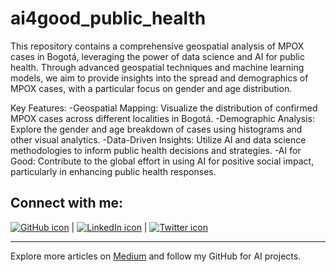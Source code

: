 # ai4good_public_health
This repository contains a comprehensive geospatial analysis of MPOX cases in Bogotá, leveraging the power of data science and AI for public health. Through advanced geospatial techniques and machine learning models, we aim to provide insights into the spread and demographics of MPOX cases, with a particular focus on gender and age distribution.

Key Features:
-Geospatial Mapping: Visualize the distribution of confirmed MPOX cases across different localities in Bogotá.
-Demographic Analysis: Explore the gender and age breakdown of cases using histograms and other visual analytics.
-Data-Driven Insights: Utilize AI and data science methodologies to inform public health decisions and strategies.
-AI for Good: Contribute to the global effort in using AI for positive social impact, particularly in enhancing public health responses.


## Connect with me:
[![GitHub icon](https://img.icons8.com/ios-filled/50/000000/github.png)](https://github.com/etechoptimist) | [![LinkedIn icon](https://img.icons8.com/ios-filled/50/000000/linkedin.png)](https://linkedin.com/in/etechoptimist) | [![Twitter icon](https://img.icons8.com/ios-filled/50/000000/twitter.png)](https://twitter.com/etechoptimist)

---
Explore more articles on [Medium](https://medium.com/@etechoptimist) and follow my GitHub for AI projects.
